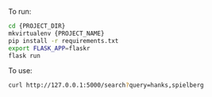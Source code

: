 To run:

```bash
cd {PROJECT_DIR}
mkvirtualenv {PROJECT_NAME}
pip install -r requirements.txt
export FLASK_APP=flaskr
flask run
```

To use:
```bash
curl http://127.0.0.1:5000/search?query=hanks,spielberg
```